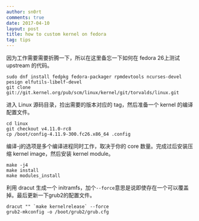 ```yaml
---
author: sn0rt
comments: true
date: 2017-04-10
layout: post
title: how to custom kernel on fedora
tag: tips
---
```


因为工作需要需要折腾一下，所以在这里备忘一下如何在 fedora 26上测试 upstream 的代码。

```shell
sudo dnf install fedpkg fedora-packager rpmdevtools ncurses-devel pesign elfutils-libelf-devel 
git clone git://git.kernel.org/pub/scm/linux/kernel/git/torvalds/linux.git
```

进入 Linux 源码目录，捡出需要的版本对应的 tag，然后准备一个 kernel 的编译配置文件。

```shell
cd linux
git checkout v4.11.0-rc8
cp /boot/config-4.11.9-300.fc26.x86_64 .config
```

编译-j的选项是多个编译进程同时工作，取决于你的 core 数量。完成过后安装压缩 kernel image，然后安装 kernel module。

```shell
make -j4
make install
make modules_install
```

利用 dracut 生成一个 initramfs，加个`--force`意思是说即使存在一个可以覆盖掉。最后更新一下grub2的配置文件。

```shell
dracut "" `make kernelrelease` --force
grub2-mkconfig -o /boot/grub2/grub.cfg
```
